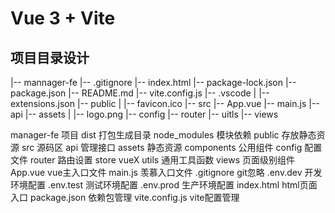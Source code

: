 # Vue 3 + Vite
## 项目目录设计
|-- mannager-fe
    |-- .gitignore
    |-- index.html
    |-- package-lock.json
    |-- package.json
    |-- README.md
    |-- vite.config.js
    |-- .vscode
    |   |-- extensions.json
    |-- public
    |   |-- favicon.ico
    |-- src
        |-- App.vue
        |-- main.js
        |-- api
        |-- assets
        |   |-- logo.png
        |-- config
        |-- router
        |-- uitls
        |-- views


manager-fe  项目
  dist    打包生成目录
  node_modules 模块依赖
	public 存放静态资源
	src    源码区
        api     管理接口
        assets  静态资源
        components 公用组件
        config  配置文件
        router  路由设置
        store   vueX
        utils   通用工具函数
        views   页面级别组件
        App.vue vue主入口文件
        main.js 羡慕入口文件
	.gitignore git忽略
	.env.dev   开发环境配置
	.env.test   测试环境配置
	.env.prod   生产环境配置
	index.html  html页面入口
	package.json    依赖包管理
	vite.config.js  vite配置管理

